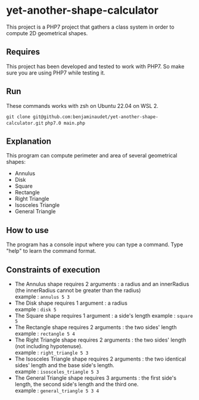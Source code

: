# yet-another-shape-calculator

This project is a PHP7 project that gathers a class system in order to compute 2D geometrical shapes.

## Requires

This project has been developed and tested to work with PHP7.
So make sure you are using PHP7 while testing it.

## Run

These commands works with zsh on Ubuntu 22.04 on WSL 2.

`git clone git@github.com:benjaminaudet/yet-another-shape-calculator.git`
`php7.0 main.php`

## Explanation

This program can compute perimeter and area of several geometrical shapes:
* Annulus
* Disk
* Square
* Rectangle
* Right Triangle
* Isosceles Triangle
* General Triangle

## How to use

The program has a console input where you can type a command.
Type "help" to learn the command format.

## Constraints of execution

* The Annulus shape requires 2 arguments : a radius and an innerRadius (the innerRadius cannot be greater than the radius)  
example : `annulus 5 3`
* The Disk shape requires 1 argument : a radius  
example : `disk 5`
* The Square shape requires 1 argument : a side's length 
example : `square 5`
* The Rectangle shape requires 2 arguments : the two sides' length  
example : `rectangle 5 4`
* The Right Triangle shape requires 2 arguments : the two sides' length (not including hypotenuse).  
example : `right_triangle 5 3`
* The Isosceles Triangle shape requires 2 arguments : the two identical sides' length and the base side's length.  
example : `isosceles_triangle 5 3`
* The General Triangle shape requires 3 arguments : the first side's length, the second side's length and the third one.  
example : `general_triangle 5 3 4`
